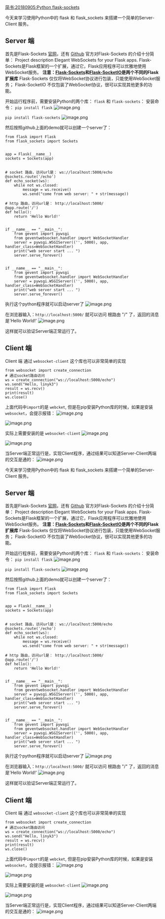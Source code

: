 [简书:20180905:Python flask-sockets](https://www.jianshu.com/p/ad79148f4c11)

今天来学习使用Python中的 flask 和 flask_sockets 来搭建一个简单的Server-Client 服务。

## Server 端
首先是Flask-Sockets  [官网](https://pypi.org/project/Flask-Sockets/)，还有 [Github](https://github.com/heroku-python/flask-sockets) 
官方对Flask-Sockets 的介绍十分简单：
       Project description
       Elegant WebSockets for your Flask apps.
Flask-Sockets是Flask框架的一个扩展，通过它，Flask应用程序可以优雅地使用WebSocket服务。
**注意：[Flask-Sockets](https://github.com/kennethreitz/flask-sockets)和[Flask-SocketIO](https://github.com/miguelgrinberg/Flask-SocketIO)是两个不同的Flask扩展库**
Flask-Sockets 仅仅将WebSocket协议进行包装，只能使用WebSocket服务；
Flask-SocketIO 不仅包装了WebSocket协议，很可以实现其他更多的功能。

开始运行程序前，需要安装Python的两个库： ```flask``` 和 ```flask-sockets```：
安装命令：
```pip install flask```
![image.png](https://upload-images.jianshu.io/upload_images/2833964-9f465eff0871692e.png?imageMogr2/auto-orient/strip%7CimageView2/2/w/1240)

```pip install flask-sockets```
![image.png](https://upload-images.jianshu.io/upload_images/2833964-682d048ae2876a78.png?imageMogr2/auto-orient/strip%7CimageView2/2/w/1240)

然后按照github上面的demo就可以创建一个server了：
```
from flask import Flask
from flask_sockets import Sockets


app = Flask(__name__)
sockets = Sockets(app)


# socket 路由，访问url是： ws://localhost:5000/echo
@sockets.route('/echo')
def echo_socket(ws):
    while not ws.closed:
        message = ws.receive()
        ws.send("come from web server: " + str(message))

# http 路由，访问url是： http://localhost:5000/
@app.route('/')
def hello():
    return 'Hello World!'


if __name__ == "__main__":
    from gevent import pywsgi
    from geventwebsocket.handler import WebSocketHandler
    server = pywsgi.WSGIServer(('', 5000), app, handler_class=WebSocketHandler)
    print("web server start ... ")
    server.serve_forever()


if __name__ == "__main__":
    from gevent import pywsgi
    from geventwebsocket.handler import WebSocketHandler
    server = pywsgi.WSGIServer(('', 5000), app, handler_class=WebSocketHandler)
    print("web server start ... ")
    server.serve_forever()
```

执行这个python程序就可以启动server了
![image.png](https://upload-images.jianshu.io/upload_images/2833964-016327b1335f6850.png?imageMogr2/auto-orient/strip%7CimageView2/2/w/1240)

在浏览器输入：```http://localhost:5000/``` 就可以访问 根路由 "/" 了，返回的消息是'Hello World!'
![image.png](https://upload-images.jianshu.io/upload_images/2833964-d1bcba313f96c834.png?imageMogr2/auto-orient/strip%7CimageView2/2/w/1240)

这样就可以验证Server端正常运行了。


## Client 端
Client 端 通过 ```websocket-client``` 这个库也可以非常简单的实现
```
from websocket import create_connection
# 通过socket路由访问
ws = create_connection("ws://localhost:5000/echo")
ws.send("Hello, linyk3")
result = ws.recv()
print(result)
ws.close()
```
上面代码中`import`的是 `webcket`, 但是在pip安装Python库的时候，如果是安装 `websocket`，会提示报错：
![image.png](https://upload-images.jianshu.io/upload_images/2833964-18f027c38aaa6119.png?imageMogr2/auto-orient/strip%7CimageView2/2/w/1240)

![image.png](https://upload-images.jianshu.io/upload_images/2833964-ca0d18000217b039.png?imageMogr2/auto-orient/strip%7CimageView2/2/w/1240)

实际上需要安装的是 `websocket-client`
![image.png](https://upload-images.jianshu.io/upload_images/2833964-f45750bacf99859b.png?imageMogr2/auto-orient/strip%7CimageView2/2/w/1240)

![image.png](https://upload-images.jianshu.io/upload_images/2833964-f41f8471d5ad1418.png?imageMogr2/auto-orient/strip%7CimageView2/2/w/1240)

当Server端正常运行是，实现Client程序，通过结果可以知道Server-Client两端的交互是通的：
![image.png](https://upload-images.jianshu.io/upload_images/2833964-cdf0cf42b254ab6b.png?imageMogr2/auto-orient/strip%7CimageView2/2/w/1240)






今天来学习使用Python中的 flask 和 flask_sockets 来搭建一个简单的Server-Client 服务。

## Server 端
首先是Flask-Sockets  [官网](https://pypi.org/project/Flask-Sockets/)，还有 [Github](https://github.com/heroku-python/flask-sockets) 
官方对Flask-Sockets 的介绍十分简单：
       Project description
       Elegant WebSockets for your Flask apps.
Flask-Sockets是Flask框架的一个扩展，通过它，Flask应用程序可以优雅地使用WebSocket服务。
**注意：[Flask-Sockets](https://github.com/kennethreitz/flask-sockets)和[Flask-SocketIO](https://github.com/miguelgrinberg/Flask-SocketIO)是两个不同的Flask扩展库**
Flask-Sockets 仅仅将WebSocket协议进行包装，只能使用WebSocket服务；
Flask-SocketIO 不仅包装了WebSocket协议，很可以实现其他更多的功能。

开始运行程序前，需要安装Python的两个库： ```flask``` 和 ```flask-sockets```：
安装命令：
```pip install flask```
![image.png](https://upload-images.jianshu.io/upload_images/2833964-9f465eff0871692e.png?imageMogr2/auto-orient/strip%7CimageView2/2/w/1240)

```pip install flask-sockets```
![image.png](https://upload-images.jianshu.io/upload_images/2833964-682d048ae2876a78.png?imageMogr2/auto-orient/strip%7CimageView2/2/w/1240)

然后按照github上面的demo就可以创建一个server了：
```
from flask import Flask
from flask_sockets import Sockets


app = Flask(__name__)
sockets = Sockets(app)


# socket 路由，访问url是： ws://localhost:5000/echo
@sockets.route('/echo')
def echo_socket(ws):
    while not ws.closed:
        message = ws.receive()
        ws.send("come from web server: " + str(message))

# http 路由，访问url是： http://localhost:5000/
@app.route('/')
def hello():
    return 'Hello World!'


if __name__ == "__main__":
    from gevent import pywsgi
    from geventwebsocket.handler import WebSocketHandler
    server = pywsgi.WSGIServer(('', 5000), app, handler_class=WebSocketHandler)
    print("web server start ... ")
    server.serve_forever()


if __name__ == "__main__":
    from gevent import pywsgi
    from geventwebsocket.handler import WebSocketHandler
    server = pywsgi.WSGIServer(('', 5000), app, handler_class=WebSocketHandler)
    print("web server start ... ")
    server.serve_forever()
```

执行这个python程序就可以启动server了
![image.png](https://upload-images.jianshu.io/upload_images/2833964-016327b1335f6850.png?imageMogr2/auto-orient/strip%7CimageView2/2/w/1240)

在浏览器输入：```http://localhost:5000/``` 就可以访问 根路由 "/" 了，返回的消息是'Hello World!'
![image.png](https://upload-images.jianshu.io/upload_images/2833964-d1bcba313f96c834.png?imageMogr2/auto-orient/strip%7CimageView2/2/w/1240)

这样就可以验证Server端正常运行了。


## Client 端
Client 端 通过 ```websocket-client``` 这个库也可以非常简单的实现
```
from websocket import create_connection
# 通过socket路由访问
ws = create_connection("ws://localhost:5000/echo")
ws.send("Hello, linyk3")
result = ws.recv()
print(result)
ws.close()
```
上面代码中`import`的是 `webcket`, 但是在pip安装Python库的时候，如果是安装 `websocket`，会提示报错：
![image.png](https://upload-images.jianshu.io/upload_images/2833964-18f027c38aaa6119.png?imageMogr2/auto-orient/strip%7CimageView2/2/w/1240)

![image.png](https://upload-images.jianshu.io/upload_images/2833964-ca0d18000217b039.png?imageMogr2/auto-orient/strip%7CimageView2/2/w/1240)

实际上需要安装的是 `websocket-client`
![image.png](https://upload-images.jianshu.io/upload_images/2833964-f45750bacf99859b.png?imageMogr2/auto-orient/strip%7CimageView2/2/w/1240)

![image.png](https://upload-images.jianshu.io/upload_images/2833964-f41f8471d5ad1418.png?imageMogr2/auto-orient/strip%7CimageView2/2/w/1240)

当Server端正常运行是，实现Client程序，通过结果可以知道Server-Client两端的交互是通的：
![image.png](https://upload-images.jianshu.io/upload_images/2833964-cdf0cf42b254ab6b.png?imageMogr2/auto-orient/strip%7CimageView2/2/w/1240)







